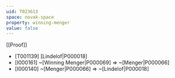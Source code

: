 ```yaml
---
uid: T023613
space: novak-space
property: winning-menger
value: false
---
```

[[Proof]]

* [T001139] [Lindelof|P000018]
* [I000161] ~[Winning Menger|P000069] => ~[Menger|P000066]
* [I000140] ~[Menger|P000066] => ~[Lindelof|P000018]

